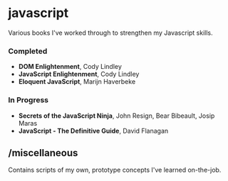 # javascript

Various books I've worked through to strengthen my Javascript skills.

### Completed

* **DOM Enlightenment**, Cody Lindley
* **JavaScript Enlightenment**, Cody Lindley
* **Eloquent JavaScript**, Marijn Haverbeke

### In Progress

* **Secrets of the JavaScript Ninja**, John Resign, Bear Bibeault, Josip Maras
* **JavaScript - The Definitive Guide**, David Flanagan

## /miscellaneous

Contains scripts of my own, prototype concepts I've learned on-the-job.
